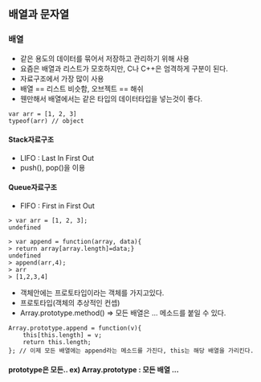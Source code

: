 ## 배열과 문자열

### 배열

- 같은 용도의 데이터를 묶어서 저장하고 관리하기 위해 사용
- 요즘은 배열과 리스트가 모호하지만, C나 C++은 엄격하게 구분이 된다.
- 자료구조에서 가장 많이 사용
- 배열 == 리스트 비슷함, 오브젝트 == 해쉬
- 웬만해서 배열에서는 같은 타입의 데이터타입을 넣는것이 좋다.
```
var arr = [1, 2, 3]
typeof(arr) // object
```

#### Stack자료구조
- LIFO : Last In First Out
- push(), pop()을 이용

#### Queue자료구조
- FIFO : First in First Out

```
> var arr = [1, 2, 3];
undefined

> var append = function(array, data){
> return array[array.length]=data;}
undefined
> append(arr,4);
> arr
> [1,2,3,4]
```

- 객체안에는 프로토타입이라는 객체를 가지고있다.
- 프로토타입(객체의 추상적인 컨셉)
- Array.prototype.method() => 모든 배열은 ... 메소드를 붙일 수 있다.
```
Array.prototype.append = function(v){
	this[this.length] = v;
    return this.length;
}; // 이제 모든 배열에는 append라는 메소드를 가진다, this는 해당 배열을 가리킨다.
```
#### prototype은 모든.. ex) Array.prototype : 모든 배열 ...

